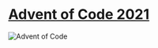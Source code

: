 # [Advent of Code 2021](https://adventofcode.com/2021)
![Advent of Code](https://repository-images.githubusercontent.com/112706767/160be980-3b1a-11eb-9dbe-439a40adfa99)

